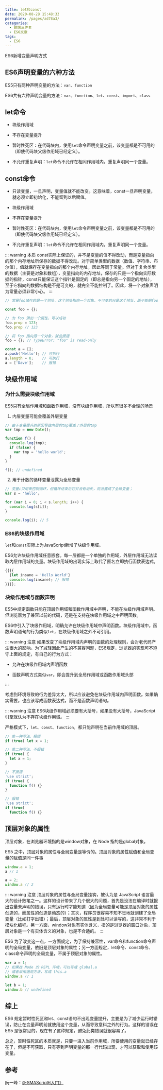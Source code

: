 ```yaml
---
title: let和const
date: 2020-08-28 15:48:33
permalink: /pages/ad78a3/
categories: 
  - 前端三件套
  - ES6文章
tags: 
  - ES6
---
```


ES6新增变量声明方式

<!-- more -->

## ES6声明变量的六种方法

ES5只有两种声明变量的方法：`var`、`function`

ES6共有六种声明变量的方法：`var`、`function`、`let`、`const`、`import`、`class`

## let命令

- 块级作用域

- 不存在变量提升
  
- 暂时性死区：在代码块内，使用`let`命令声明变量之前，该变量都是不可用的（即使代码块父级作用域已经定义）。  

- 不允许重复声明：`let`命令不允许在相同作用域内，重复声明同一个变量。


## const命令

- 只读变量，一旦声明，变量值就不能改变。这意味着，const一旦声明变量，就必须立即初始化，不能留到以后赋值。

- 块级作用域

- 不存在变量提升
  
- 暂时性死区：在代码块内，使用`let`命令声明变量之前，该变量都是不可用的（即使代码块父级作用域已经定义）。  

- 不允许重复声明：`let`命令不允许在相同作用域内，重复声明同一个变量。


::: warning 本质
const实际上保证的，并不是变量的值不得改动，而是变量指向的那个内存地址所保存的数据不得改动。对于简单类型的数据（数值、字符串、布尔值），值就保存在变量指向的那个内存地址，因此等同于常量。但对于复合类型的数据（主要是对象和数组），变量指向的内存地址，保存的只是一个指向实际数据的指针，const只能保证这个指针是固定的（即总是指向另一个固定的地址），至于它指向的数据结构是不是可变的，就完全不能控制了。因此，将一个对象声明为常量必须非常小心。
:::

``` js
// 常量foo储存的是一个地址，这个地址指向一个对象。不可变的只是这个地址，即不能把foo指向另一个地址，但对象本身是可变的，所以依然可以为其添加新属性。

const foo = {};

// 为 foo 添加一个属性，可以成功
foo.prop = 123;
foo.prop // 123

// 将 foo 指向另一个对象，就会报错
foo = {}; // TypeError: "foo" is read-only

const a = [];
a.push('Hello'); // 可执行
a.length = 0;    // 可执行
a = ['Dave'];    // 报错
```


## 块级作用域

### 为什么需要块级作用域

ES5只有全局作用域和函数作用域，没有块级作用域，所以有很多不合理的场景

1. 内层变量可能会覆盖外层变量

``` js
// 由于变量提升的原因导致内层的tmp覆盖了外层的tmp
var tmp = new Date();

function f() {
  console.log(tmp);
  if (false) {
    var tmp = 'hello world';
  }
}

f(); // undefined
```

2. 用于计数的循环变量泄露为全局变量

``` js
// 变量i只用来控制循环，但循环结束后它并没有消失，而泄露成了全局变量；
var s = 'hello';

for (var i = 0; i < s.length; i++) {
  console.log(s[i]);
}

console.log(i); // 5
```

### ES6的块级作用域

`let`和`const`实际上为JavaScript新增了块级作用域。

ES6允许块级作用域任意嵌套。每一层都是一个单独的作用域，外层作用域无法读取内层作用域的变量。块级作用域的出现实际上取代了匿名立即执行函数表达式。

``` js
{{{{
  {let insane = 'Hello World'}
  console.log(insane); // 报错
}}}};
```

### 块级作用域与函数声明

ES5中规定函数只能在顶层作用域和函数作用域中声明，不能在块级作用域声明。但浏览器为了兼容以前的代码，还是在支持在块级作用域之中声明函数。

ES6中引入了块级作用域，明确允许在块级作用域中声明函数。块级作用域中，函数声明语句的行为类似`let`，在块级作用域之外不可引用。

::: warning 注意
如果改变了块级作用域内声明的函数的处理规则，会对老代码产生很大的影响。为了减轻因此产生的不兼容问题，ES6规定，浏览器的实现可不遵守上面的规定，有自己的行为方式：

- 允许在块级作用域内声明函数

- 函数声明方式类似`var`，即会提升到全局作用域或函数作用域头部

:::

考虑到环境导致的行为差异太大，所以应该避免在块级作用域内声明函数。如果确实需要，也应该写成函数表达式，而不是函数声明语句。

::: warning 注意
ES6块级作用域必须要有大括号，如果没有大括号，JavaScript引擎就认为不存在块级作用域。
:::

严格模式下，`let`、`const`、`function`，都只能声明在当前作用域的顶层。

``` js
// 第一种写法，报错
if (true) let x = 1;

// 第二种写法，不报错
if (true) {
  let x = 1;
}
```
``` js
// 不报错
'use strict';
if (true) {
  function f() {}
}

// 报错
'use strict';
if (true)
  function f() {}
```


## 顶层对象的属性

顶层对象，在浏览器环境指的是window对象，在 Node 指的是global对象。

ES5 之中，顶层对象的属性与全局变量是等价的。顶层对象的属性赋值和全局变量的赋值是同一件事

``` js
window.a = 1;
a // 1

a = 2;
window.a // 2
```

::: warning 注意
顶层对象的属性与全局变量挂钩，被认为是 JavaScript 语言最大的设计败笔之一。这样的设计带来了几个很大的问题，首先是没法在编译时就报出变量未声明的错误，只有运行时才能知道（因为全局变量可能是顶层对象的属性创造的，而属性的创造是动态的）；其次，程序员很容易不知不觉地就创建了全局变量（比如打字出错）；最后，顶层对象的属性是到处可以读写的，这非常不利于模块化编程。另一方面，window对象有实体含义，指的是浏览器的窗口对象，顶层对象是一个有实体含义的对象，也是不合适的。
:::

ES6 为了改变这一点，一方面规定，为了保持兼容性，var命令和function命令声明的全局变量，依旧是顶层对象的属性；另一方面规定，let命令、const命令、class命令声明的全局变量，不属于顶层对象的属性。

``` js
var a = 1;
// 如果在 Node 的 REPL 环境，可以写成 global.a
// 或者采用通用方法，写成 this.a
window.a // 1

let b = 1;
window.b // undefined
```


## 综上

ES6 规定暂时性死区和let、const语句不出现变量提升，主要是为了减少运行时错误，防止在变量声明前就使用这个变量，从而导致意料之外的行为。这样的错误在 ES5 是很常见的，现在有了这种规定，避免此类错误就很容易了。

总之，暂时性死区的本质就是，只要一进入当前作用域，所要使用的变量就已经存在了，但是不可获取，只有等到声明变量的那一行代码出现，才可以获取和使用该变量。


## 参考

阮一峰：[《ESMAScript6入门》](https://es6.ruanyifeng.com/#docs/let#const-%E5%91%BD%E4%BB%A4)



